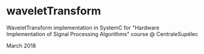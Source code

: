 # waveletTransform

WaveletTransform implementation in SystemC for "Hardware Implementation
of Signal Processing Algorithms" course @ CentraleSupélec

March 2018